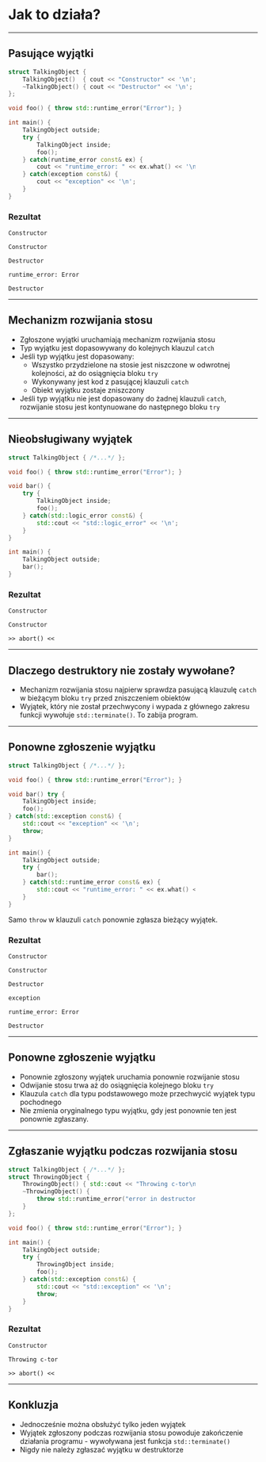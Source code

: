 ﻿<!-- .slide: data-background="#111111" -->

# Jak to działa?

___
<!-- .slide: style="font-size: 0.9em" -->

## Pasujące wyjątki

<div class="multicolumn" style="position: relative">
<div class="col" style="width: 75%; flex: none">

```cpp
struct TalkingObject {
    TalkingObject()  { cout << "Constructor" << '\n'; }
    ~TalkingObject() { cout << "Destructor" << '\n'; }
};

void foo() { throw std::runtime_error("Error"); }

int main() {
    TalkingObject outside;
    try {
        TalkingObject inside;
        foo();
    } catch(runtime_error const& ex) {
        cout << "runtime_error: " << ex.what() << '\n';
    } catch(exception const&) {
        cout << "exception" << '\n';
    }
}
```

</div>
<div class="col fragment fade-in">

### Rezultat

`Constructor` <!-- .element: class="fragment fade-in" -->

`Constructor` <!-- .element: class="fragment fade-in" -->

`Destructor` <!-- .element: class="fragment fade-in" -->

`runtime_error: Error` <!-- .element: class="fragment fade-in" -->

`Destructor` <!-- .element: class="fragment fade-in" -->

</div>
</div>

___

## Mechanizm rozwijania stosu

* <!-- .element: class="fragment fade-in" --> Zgłoszone wyjątki uruchamiają mechanizm rozwijania stosu
* <!-- .element: class="fragment fade-in" --> Typ wyjątku jest dopasowywany do kolejnych klauzul <code>catch</code>
* <!-- .element: class="fragment fade-in" --> Jeśli typ wyjątku jest dopasowany:
  * <!-- .element: class="fragment fade-in" --> Wszystko przydzielone na stosie jest niszczone w odwrotnej kolejności, aż do osiągnięcia bloku <code>try</code>
  * <!-- .element: class="fragment fade-in" --> Wykonywany jest kod z pasującej klauzuli <code>catch</code>
  * <!-- .element: class="fragment fade-in" --> Obiekt wyjątku zostaje zniszczony
* <!-- .element: class="fragment fade-in" --> Jeśli typ wyjątku nie jest dopasowany do żadnej klauzuli <code>catch</code>, rozwijanie stosu jest kontynuowane do następnego bloku <code>try</code>

___
<!-- .slide: style="font-size: 0.9em" -->

## Nieobsługiwany wyjątek

<div class="multicolumn" style="position: relative">
<div class="col" style="width: 75%; flex: none">

```cpp
struct TalkingObject { /*...*/ };

void foo() { throw std::runtime_error("Error"); }

void bar() {
    try {
        TalkingObject inside;
        foo();
    } catch(std::logic_error const&) {
        std::cout << "std::logic_error" << '\n';
    }
}

int main() {
    TalkingObject outside;
    bar();
}
```

</div>
<div class="col fragment fade-in">

### Rezultat

`Constructor` <!-- .element: class="fragment fade-in" -->

`Constructor` <!-- .element: class="fragment fade-in" -->

`>> abort() <<` <!-- .element: class="fragment fade-in" -->

</div>
</div>

___

## Dlaczego destruktory nie zostały wywołane?

* <!-- .element: class="fragment fade-in" --> Mechanizm rozwijania stosu najpierw sprawdza pasującą klauzulę <code>catch</code> w bieżącym bloku <code>try</code> przed zniszczeniem obiektów
* <!-- .element: class="fragment fade-in" --> Wyjątek, który nie został przechwycony i wypada z głównego zakresu funkcji wywołuje <code>std::terminate()</code>. To zabija program.

___
<!-- .slide: style="font-size: 0.9em" -->

## Ponowne zgłoszenie wyjątku

<div class="multicolumn" style="position: relative">
<div class="col" style="width: 75%; flex: none">

```cpp
struct TalkingObject { /*...*/ };

void foo() { throw std::runtime_error("Error"); }

void bar() try {
    TalkingObject inside;
    foo();
} catch(std::exception const&) {
    std::cout << "exception" << '\n';
    throw;
}

int main() {
    TalkingObject outside;
    try {
        bar();
    } catch(std::runtime_error const& ex) {
        std::cout << "runtime_error: " << ex.what() << '\n';
    }
}
```

</div>
<div class="col fragment fade-in">

Samo `throw` w klauzuli `catch` ponownie zgłasza bieżący wyjątek.

### Rezultat <!-- .element: class="fragment fade-in" -->

`Constructor` <!-- .element: class="fragment fade-in" -->

`Constructor` <!-- .element: class="fragment fade-in" -->

`Destructor` <!-- .element: class="fragment fade-in" -->

`exception` <!-- .element: class="fragment fade-in" -->

`runtime_error: Error` <!-- .element: class="fragment fade-in" -->

`Destructor` <!-- .element: class="fragment fade-in" -->

</div>
</div>

___

## Ponowne zgłoszenie wyjątku

* <!-- .element: class="fragment fade-in" --> Ponownie zgłoszony wyjątek uruchamia ponownie rozwijanie stosu
* <!-- .element: class="fragment fade-in" --> Odwijanie stosu trwa aż do osiągnięcia kolejnego bloku <code>try</code>
* <!-- .element: class="fragment fade-in" --> Klauzula <code>catch</code> dla typu podstawowego może przechwycić wyjątek typu pochodnego
* <!-- .element: class="fragment fade-in" --> Nie zmienia oryginalnego typu wyjątku, gdy jest ponownie ten jest ponownie zgłaszany.

___
<!-- .slide: style="font-size: 0.9em" -->

## Zgłaszanie wyjątku podczas rozwijania stosu

<div class="multicolumn" style="position: relative">
<div class="col" style="width: 75%; flex: none">

```cpp
struct TalkingObject { /*...*/ };
struct ThrowingObject {
    ThrowingObject() { std::cout << "Throwing c-tor\n"; }
    ~ThrowingObject() {
        throw std::runtime_error("error in destructor");
    }
};

void foo() { throw std::runtime_error("Error"); }

int main() {
    TalkingObject outside;
    try {
        ThrowingObject inside;
        foo();
    } catch(std::exception const&) {
        std::cout << "std::exception" << '\n';
        throw;
    }
}
```

</div>
<div class="col fragment fade-in">

### Rezultat

`Constructor` <!-- .element: class="fragment fade-in" -->

`Throwing c-tor` <!-- .element: class="fragment fade-in" -->

`>> abort() <<`  <!-- .element: class="fragment fade-in" -->

</div>
</div>

___

## Konkluzja

* <!-- .element: class="fragment fade-in" --> Jednocześnie można obsłużyć tylko jeden wyjątek
* <!-- .element: class="fragment fade-in" --> Wyjątek zgłoszony podczas rozwijania stosu powoduje zakończenie działania programu - wywoływana jest funkcja <code>std::terminate()</code>
* <!-- .element: class="fragment fade-in" --> Nigdy nie należy zgłaszać wyjątku w destruktorze

